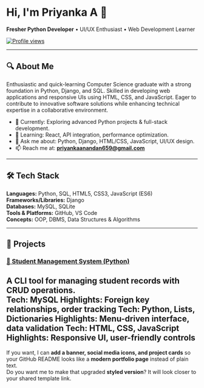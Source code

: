 
# Hi, I'm Priyanka A 👋  
**Fresher Python Developer** • UI/UX Enthusiast • Web Development Learner

[![Profile views](https://komarev.com/ghpvc/?username=priyanka2719&color=blue)](https://github.com/priyanka2719)

---

## 🔍 About Me  
Enthusiastic and quick-learning Computer Science graduate with a strong foundation in Python, Django, and SQL. Skilled in developing web applications and responsive UIs using HTML, CSS, and JavaScript. Eager to contribute to innovative software solutions while enhancing technical expertise in a collaborative environment.

- 🔭 Currently: Exploring advanced Python projects & full-stack development.
- 🌱 Learning: React, API integration, performance optimization.
- 💬 Ask me about: Python, Django, HTML/CSS, JavaScript, UI/UX design.
- 📫 Reach me at: **priyankaanandan659@gmail.com**

---

## 🛠️ Tech Stack  

**Languages:** Python, SQL, HTML5, CSS3, JavaScript (ES6)  
**Frameworks/Libraries:** Django  
**Databases:** MySQL, SQLite  
**Tools & Platforms:** GitHub, VS Code  
**Concepts:** OOP, DBMS, Data Structures & Algorithms  

---

## 🚀 Projects  

### [🎯 Student Management System (Python)](#)  
A CLI tool for managing student records with CRUD operations.  
Tech: MySQL
Highlights: Foreign key relationships, order tracking
Tech: Python, Lists, Dictionaries
Highlights: Menu-driven interface, data validation
Tech: HTML, CSS, JavaScript
Highlights: Responsive UI, user-friendly controls
---

If you want, I can **add a banner, social media icons, and project cards** so your GitHub README looks like a **modern portfolio page** instead of plain text.  
Do you want me to make that upgraded **styled version**? It will look closer to your shared template link.
